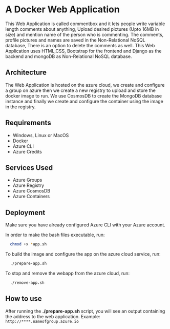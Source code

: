 
# A Docker Web Application

This Web Application is called commentbox and it lets people write variable length comments about anything, Upload desired pictures (Upto 16MB in size) and mention name of the person who is commenting. The comments, profile pictures and names are saved in the Non-Relational NoSQL database, There is an option to delete the comments as well. This Web Application uses HTML,CSS, Bootstrap for the frontend and Django as the backend and mongoDB as Non-Relational NoSQL database. 

## Architecture

The Web Application is hosted on the azure cloud, we create and configure a group on azure then we create a new registry to upload and store the docker image to run. We use CosmosDB to create the MongoDB database instance and finally we create and configure the container using the image in the registry.

## Requirements

- Windows, Linux or MacOS
- Docker
- Azure CLI
- Azure Credits

## Services Used

- Azure Groups
- Azure Registry
- Azure CosmosDB
- Azure Containers

## Deployment

Make sure you have already configured Azure CLI with your Azure account.

In order to make the bash files executable, run:

```bash
  chmod +x *app.sh
```

To build the image and configure the app on the azure cloud service, run:

```bash
  ./prepare-app.sh
```

To stop and remove the webapp from the azure cloud, run:

```bash
  ./remove-app.sh
```

## How to use

After running the **./prepare-app.sh** script, you will see an output containing the address to the web application. Example:  `http://****.nameofgroup.azure.io`
